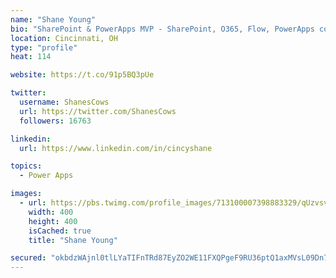```yaml
---
name: "Shane Young"
bio: "SharePoint & PowerApps MVP - SharePoint, O365, Flow, PowerApps consulting? @PowerApps911 | Pure Snark? You found it."
location: Cincinnati, OH
type: "profile"
heat: 114

website: https://t.co/91p5BQ3pUe

twitter:
  username: ShanesCows
  url: https://twitter.com/ShanesCows
  followers: 16763

linkedin:
  url: https://www.linkedin.com/in/cincyshane

topics:
  - Power Apps

images:
  - url: https://pbs.twimg.com/profile_images/713100007398883329/qUzvsvQ3_400x400.jpg
    width: 400
    height: 400
    isCached: true
    title: "Shane Young"

secured: "okbdzWAjnl0tlLYaTIFnTRd87EyZO2WE11FXQPgeF9RU36ptQ1axMVsL09Dn7w3//ogYTV+cGejg1ZvJQFIH2FKXNayGj/LXZkAeqbwYB3952ASkKjT4okqbFvrIHc/cs08HsRsRjh9AOW3eMWe0Uv0+SqyvJEig7xLRR7+u74mLvsEweN+93eWh1GOVgIKR7diyxk2/vx5M2wgFZt0O9sXrm9sx+tZAJKkHrdIlBjFGoRKEXW22rIfUBhM5OS5mbqQTdusKqVRI4hUogykq1GNak6c2A+2f0By+TBnBWMOh+ASFtRdCW2ut6GbdxhyPde+McPSYx1QsCC91V97n58pLKJFr2o5xfSFbuK6KxaHcRq8HeP9WYVVc6IpsDuWBm+Aaqn5rbHE/2sDFz7feI8PiRcrl9zMww07qwnKVZaM=;wiHhHGzQ6mVIsOMMhw3lfg=="
---
```


